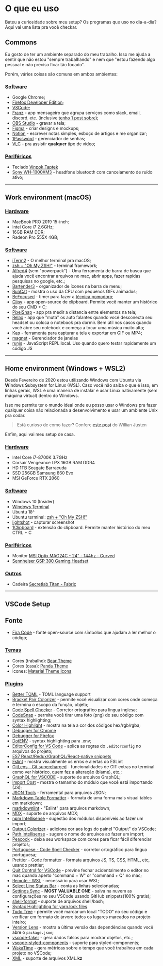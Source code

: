 # O que eu uso

Bateu a curiosidade sobre meu setup? Os programas que uso no dia-a-dia? Aqui vai uma lista pra você checkar.

## Commons

Eu gosto de ter um ambiente separado do meu trabalho. Isso me ajuda a sentir que não estou "sempre trabalhando" e nem que "estou fazendo algo pessoal e não preciso ficar tão focado".

Porém, vários coisas são comuns em ambos ambientes:

### [Software](common-software)

- Google Chrome;
- [Firefox Developer Edition](https://www.mozilla.org/en-US/firefox/developer/);
- [VSCode](https://code.visualstudio.com/);
- [Franz](https://meetfranz.com/) - app mensageiro que agrupa serviços como slack, email, discord, etc. (inclusive [tenho 1 post sobre](/2017/07/franz));
- [OBS Studio](https://obsproject.com/) - gravar a tela;
- [Figma](https://www.figma.com/) - criar designs e mockups;
- [Notion](https://www.notion.so/) - escrever notas simples, esboço de artigos e me organizar;
- [1Password](https://1password.com/) - gerenciador de senhas;
- [VLC](https://www.videolan.org/vlc/index.html) - pra assistir **qualquer** tipo de video;

### [Periféricos](common-peripherals)

- Teclado [Vinpok Taptek](https://www.vinpok.com/products/vinpok-taptek-thinnest-wireless-mac-mechanical-keyboard)
- [Sony WH-1000XM3](https://www.sony.com/electronics/headband-headphones/wh-1000xm3) - headfone bluetooth com cancelamento de ruído ativo;

---

## Work environment (macOS)

### [Hardware](work-hardware)

- MacBook PRO 2019 15-inch;
- Intel Core i7 2.6GHz;
- 16GB RAM DDR;
- Radeon Pro 555X 4GB;

### [Software](work-software)

- [iTerm2](https://www.iterm2.com/) - O melhor terminal pra macOS;
- [zsh + "Oh My ZSH!"](https://ohmyz.sh/) - terminal framework;
- [Alfred4](https://www.alfredapp.com/) (sem "powerpack") - Uma ferramenta de barra de busca que ajuda você encontrar arquivos no mac, abrir apps, fazer rapidas pesquisas no google, etc.;
- [Bartender3](https://www.macbartender.com/) - organizador de ícones na barra de menu;
- [RunCat](https://apps.apple.com/us/app/runcat/id1429033973?mt=12) - mostra o uso da CPU com pequenos GIFs animados;
- [BeFocused](https://apps.apple.com/us/app/be-focused-focus-timer/id973134470?mt=12) - timer para fazer a [técnica pomodoro](https://pt.wikipedia.org/wiki/T%C3%A9cnica_pomodoro);
- [Clipy](https://github.com/Clipy/Clipy) - app open-source de clipboard. Permite você manter um histórico do seu CMD + C;
- [PixelSnap](https://getpixelsnap.com/) - app pra medir a distancia entre elementos na tela;
- [Relax](https://www.dangercove.com/relax/) - app que "muta" os auto falantes quando você desconecta seu headset ou coloca o notebook pra dormir. Bem útil nos casos quando você abre seu notebook e começa a tocar uma música muito alta;
- [Kap](https://getkap.co/) - ferramenta para capturar a tela e exportar em GIF ou MP4;
- [magnet](https://apps.apple.com/us/app/magnet/id441258766?mt=12) - Gerenciador de janelas
- [runjs](https://runjs.dev/) - JavaScript REPL local. Uso quando quero testar rapidamente um código JS

---

## Home environment (Windows + WSL2)

Desde Fevereiro de 2020 estou utilizando Windows com Ubuntu via **W**indows **S**ubsystem for **L**inux (WSL). Caso você não saiba o que é isso, em linhas gerais, WSL é uma maneira de instalar e usar Linux nativamente (sem máquina virtual) dentro do Windows.

Isso me permite ter o mundo ideal onde eu posso usar o Windows pra fazer qualquer coisa não relacionada a desenvolvimento e usar um ambiente Unix pra codar.

> Está curioso de como fazer? Confere [este post](https://willianjusten.com.br/novo-curso-criando-um-ambiente-de-desenvolvimento-no-windows/) do Willian Justen

Enfim, aqui vai meu setup de casa.

### [Hardware](home-hardware)

- Intel Core i7-8700K 3.7GHz
- Corsair Vengeance LPX 16GB RAM DDR4
- HD 1TB Seagate Barracuda
- SSD 256GB Samsung 860 Evo
- MSI GeForce RTX 2060

### [Software](home-software)

- Windows 10 (Insider)
- [Windows Terminal](https://github.com/microsoft/terminal)
- Ubuntu 18^
- Ubuntu terminal: [zsh + "Oh My ZSH!"](https://ohmyz.sh/)
- [lightshot](https://app.prntscr.com/en/index.html) - capturar screenshot
- [1Clipboard](http://1clipboard.io/) - extensão do clipboard. Permite manter histórico do meu CTRL + C

### [Periféricos](home-peripherals)

- Monitor [MSI Optix MAG24C - 24" - 144hz - Curved](https://www.msi.com/Monitor/Optix-MAG24C.html)
- [Sennheiser GSP 300 Gaming Headset](https://www.trustedreviews.com/reviews/sennheiser-gsp-300)

### [Outros](home-misc)

- Cadeira [Secretlab Titan - Fabric](https://secretlab.eu/collections/titan-series)

---

## VSCode Setup

## Fonte

- [Fira Code](https://github.com/tonsky/FiraCode) - fonte open-source com símbolos que ajudam a ler melhor o código;

### [Temas](vscode-theme)

- Cores (trabalho): [Bear Theme](https://marketplace.visualstudio.com/items?itemName=dahong.theme-bear)
- Cores (casa): [Panda Theme](https://marketplace.visualstudio.com/items?itemName=tinkertrain.theme-panda)
- Ícones: [Material Theme Icons](https://marketplace.visualstudio.com/items?itemName=PKief.material-icon-theme)

### [Plugins](vscode-plugins)

- [Better TOML](https://marketplace.visualstudio.com/items?itemName=bungcip.better-toml) - TOML language support
- [Bracket Pair Colorizer](https://marketplace.visualstudio.com/items?itemName=CoenraadS.bracket-pair-colorizer) - permite você visualizar com cores onde começa e termina o escopo da função, objeto;
- [Code Spell Checker](https://marketplace.visualstudio.com/items?itemName=streetsidesoftware.code-spell-checker) - Corretor ortográfico para lingua inglesa;
- [CodeSnap](https://marketplace.visualstudio.com/items?itemName=adpyke.codesnap) - permite você tirar uma foto (png) do seu código com syntax highlighting;
- [Color Highlight](https://marketplace.visualstudio.com/items?itemName=naumovs.color-highlight) - mostra na tela a cor dos códigos hex/rgb/rgba;
- [Debugger for Chrome](https://marketplace.visualstudio.com/items?itemName=msjsdiag.debugger-for-chrome)
- [Debugger for Firefox](https://marketplace.visualstudio.com/items?itemName=firefox-devtools.vscode-firefox-debug)
- [DotENV](https://marketplace.visualstudio.com/items?itemName=mikestead.dotenv) - syntax highlighting para .env;
- [EditorConfig for VS Code](https://marketplace.visualstudio.com/items?itemName=EditorConfig.EditorConfig) - aplica as regras do `.editorconfig` no arquivos do projeto;
- [ES7 React/Redux/GraphQL/React-native snippets](https://marketplace.visualstudio.com/items?itemName=dsznajder.es7-react-js-snippets)
- [Eslint](https://marketplace.visualstudio.com/items?itemName=dbaeumer.vscode-eslint) - mostra visualmente os erros e alertas do ESLint
- [GitLens - Git supercharged](https://marketplace.visualstudio.com/items?itemName=eamodio.gitlens) - funcionalidades de GIT extras no terminal como ver histórico, quem fez a alteração (blame), etc.;
- [GraphQL for VSCODE](https://marketplace.visualstudio.com/items?itemName=kumar-harsh.graphql-for-vscode) - suporte de arquivos GraphQL;
- [Import Cost](https://marketplace.visualstudio.com/items?itemName=wix.vscode-import-cost) - mostra o tamanho do módulo que você está importando (JS);
- [JSON Tools](https://marketplace.visualstudio.com/items?itemName=eriklynd.json-tools) - ferramental para arquivos JSON;
- [Markdown Table Formatter](https://marketplace.visualstudio.com/items?itemName=fcrespo82.markdown-table-formatter) - formata de uma forma mais visual tables em markdown;
- [markdownlint](https://marketplace.visualstudio.com/items?itemName=DavidAnson.vscode-markdownlint) - "Eslint" para arquivos markdown;
- [MDX](https://marketplace.visualstudio.com/items?itemName=silvenon.mdx) - suporte de arquivos MDX;
- [npm Intellisense](https://marketplace.visualstudio.com/items?itemName=christian-kohler.npm-intellisense) - sugestão dos módulos disponíveis ao fazer um import;
- [Output Colorizer](https://marketplace.visualstudio.com/items?itemName=IBM.output-colorizer) - adiciona cor aos logs do painel "Output" do VSCode;
- [Path Intellisense](https://marketplace.visualstudio.com/items?itemName=christian-kohler.path-intellisense) - sugere o nome do arquivos ao fazer um import;
- [Peacock](https://marketplace.visualstudio.com/items?itemName=johnpapa.vscode-peacock) - deixa seu workspace com cores para ficar fácil diferenciar projetos;
- [Portuguese - Code Spell Checker](https://marketplace.visualstudio.com/items?itemName=streetsidesoftware.code-spell-checker-portuguese) - corretor ortográfico para língua portuguesa;
- [Prettier - Code formatter](https://marketplace.visualstudio.com/items?itemName=esbenp.prettier-vscode) - formata arquivos JS, TS, CSS, HTML, etc, usando prettier;
- [Quit Control for VSCode](https://marketplace.visualstudio.com/items?itemName=artdiniz.quitcontrol-vscode) - previne fechar acidentalmente o editor no mac quando aperto "command + W" or "command + Q" no mac;
- [Remote - WSL](https://marketplace.visualstudio.com/items?itemName=ms-vscode-remote.remote-wsl) - necessário para usar WSL;
- [Select Line Status Bar](https://marketplace.visualstudio.com/items?itemName=tomoki1207.selectline-statusbar) - conta as linhas selecionadas;
- [Settings Sync](https://marketplace.visualstudio.com/items?itemName=Shan.code-settings-sync) - **MOST VALUABLE ONE** - salva na nuvem as configurações no seu VSCode usando GitHub snippets(100% gratis);
- [shell-format](https://marketplace.visualstudio.com/items?itemName=foxundermoon.shell-format) - suporte de arquivos shell/bash;
- [Syntax Highlighting for yarn.lock files](https://marketplace.visualstudio.com/items?itemName=mariusschulz.yarn-lock-syntax)
- [Todo Tree](https://marketplace.visualstudio.com/items?itemName=Gruntfuggly.todo-tree) - permite você marcar um local "TODO" no seu código e verificar em formato de árvore todos os lugares marcados no projeto inteiro;
- [Version Lens](https://marketplace.visualstudio.com/items?itemName=pflannery.vscode-versionlens) - mostra a última versão das dependências quando você abre o `package.json`;
- [vscode-faker](https://marketplace.visualstudio.com/items?itemName=deerawan.vscode-faker) - gera dados falsos para mockar objetos, etc.;
- [vscode-styled-components](https://marketplace.visualstudio.com/items?itemName=jpoissonnier.vscode-styled-components) - suporte para styled-components;
- [WakaTime](https://marketplace.visualstudio.com/items?itemName=WakaTime.vscode-wakatime) - gera métricas sobre o tempo que você trabalhou em cada projeto no VSCode;
- [XML](https://marketplace.visualstudio.com/items?itemName=redhat.vscode-xml) - suporte de arquivos XML.**kz**

